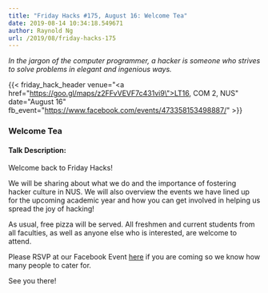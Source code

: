 ```yaml
---
title: "Friday Hacks #175, August 16: Welcome Tea"
date: 2019-08-14 10:34:18.549671
author: Raynold Ng
url: /2019/08/friday-hacks-175
---
```


<em>In the jargon of the computer programmer, a hacker is someone who strives to solve problems in elegant and ingenious ways.</em>

{{< friday_hack_header
    venue="<a href=\"https://goo.gl/maps/z2FFvVEVF7c431vi9\">LT16, COM 2, NUS</a>"
    date="August 16"
    fb_event="https://www.facebook.com/events/473358153498887/" >}}

### Welcome Tea

#### Talk Description:

Welcome back to Friday Hacks!

We will be sharing about what we do and the importance of fostering hacker culture in NUS. We will also overview the events we have lined up for the upcoming academic year and how you can get involved in helping us spread the joy of hacking!

As usual, free pizza will be served. All freshmen and current students from all faculties, as well as anyone else who is interested, are welcome to attend.

Please RSVP at our Facebook Event [here](https://www.facebook.com/events/473358153498887/) if you are coming so we know how many people to cater for.

See you there!
